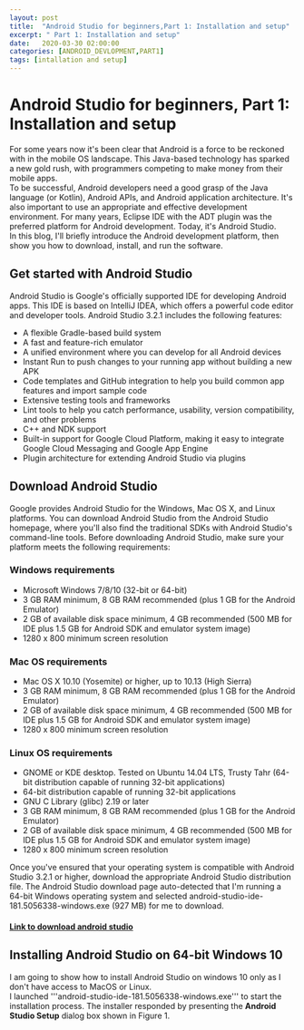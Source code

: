 ```yaml
---
layout: post
title:  "Android Studio for beginners,Part 1: Installation and setup"
excerpt: " Part 1: Installation and setup"
date:   2020-03-30 02:00:00
categories: [ANDROID_DEVLOPMENT,PART1]
tags: [intallation and setup]    
---
```

# Android Studio for beginners, Part 1: Installation and setup
For some years now it's been clear that Android is a force to be reckoned with in the mobile OS landscape. This Java-based technology has sparked a new gold rush, with programmers competing to make money from their mobile apps.<br>
To be successful, Android developers need a good grasp of the Java language (or Kotlin), Android APIs, and Android application architecture. It's also important to use an appropriate and effective development environment. For many years, Eclipse IDE with the ADT plugin was the preferred platform for Android development. Today, it's Android Studio.<br>
In this blog, I'll briefly introduce the Android development platform, then show you how to download, install, and run the software. <br>


## Get started with Android Studio
Android Studio is Google's officially supported IDE for developing Android apps. This IDE is based on IntelliJ IDEA, which offers a powerful code editor and developer tools. Android Studio 3.2.1 includes the following features:<br>
<ul>
  <li>A flexible Gradle-based build system</li>
  <li>A fast and feature-rich emulator</li>
  <li>A unified environment where you can develop for all Android devices</li>
  <li>Instant Run to push changes to your running app without building a new APK</li>
  <li>Code templates and GitHub integration to help you build common app features and import sample code</li>
  <li>Extensive testing tools and frameworks</li>
  <li>Lint tools to help you catch performance, usability, version compatibility, and other problems</li>
  <li>C++ and NDK support</li>
  <li>Built-in support for Google Cloud Platform, making it easy to integrate Google Cloud Messaging and Google App Engine</li>
  <li>Plugin architecture for extending Android Studio via plugins</li>
</ul> 


## Download Android Studio
Google provides Android Studio for the Windows, Mac OS X, and Linux platforms. You can download Android Studio from the Android Studio homepage, where you'll also find the traditional SDKs with Android Studio's command-line tools. Before downloading Android Studio, make sure your platform meets the following requirements:


### Windows requirements
<ul>
  <li>Microsoft Windows 7/8/10 (32-bit or 64-bit)</li>
  <li>3 GB RAM minimum, 8 GB RAM recommended (plus 1 GB for the Android Emulator)</li>
  <li>2 GB of available disk space minimum, 4 GB recommended (500 MB for IDE plus 1.5 GB for Android SDK and emulator system image)</li>
  <li>1280 x 800 minimum screen resolution</li>
</ul>


### Mac OS requirements
<ul>
  <li>Mac OS X 10.10 (Yosemite) or higher, up to 10.13 (High Sierra)</li>
  <li>3 GB RAM minimum, 8 GB RAM recommended (plus 1 GB for the Android Emulator)</li>
  <li>2 GB of available disk space minimum, 4 GB recommended (500 MB for IDE plus 1.5 GB for Android SDK and emulator system image)</li>
  <li>1280 x 800 minimum screen resolution</li>
</ul>


### Linux OS requirements
<ul>
  <li>GNOME or KDE desktop. Tested on Ubuntu 14.04 LTS, Trusty Tahr (64-bit distribution capable of running 32-bit applications)</li>
  <li>64-bit distribution capable of running 32-bit applications</li>
  <li>GNU C Library (glibc) 2.19 or later</li>
  <li>3 GB RAM minimum, 8 GB RAM recommended (plus 1 GB for the Android Emulator)</li>
  <li>2 GB of available disk space minimum, 4 GB recommended (500 MB for IDE plus 1.5 GB for Android SDK and emulator system image)</li>
  <li>1280 x 800 minimum screen resolution</li>
</ul>


Once you've ensured that your operating system is compatible with Android Studio 3.2.1 or higher, download the appropriate Android Studio distribution file. The Android Studio download page auto-detected that I'm running a 64-bit Windows operating system and selected android-studio-ide-181.5056338-windows.exe (927 MB) for me to download.

#### [Link to download android studio](https://developer.android.com/studio)

## Installing Android Studio on 64-bit Windows 10
I am going to show how to install Android Studio on windows 10 only as I don't have access to MacOS or Linux.<br>
I launched '''android-studio-ide-181.5056338-windows.exe''' to start the installation process. The installer responded by presenting the <b>Android Studio Setup</b> dialog box shown in Figure 1.
